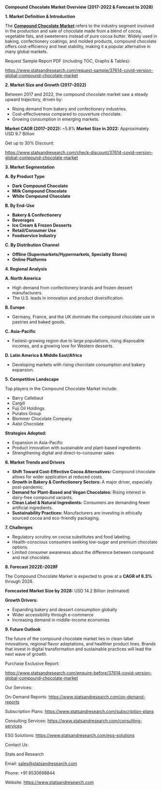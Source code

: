 ﻿**Compound Chocolate Market Overview (2017-2022 & Forecast to 2028)**

**1. Market Definition & Introduction**

The [**Compound Chocolate Market**](https://www.statsandresearch.com/report/37614-covid-version-global-compound-chocolate-market) refers to the industry segment involved in the production and sale of chocolate made from a blend of cocoa, vegetable fats, and sweeteners instead of pure cocoa butter. Widely used in baking, confectionery coatings, and molded products, compound chocolate offers cost-efficiency and heat stability, making it a popular alternative in many global markets.

Request Sample Report PDF (including TOC, Graphs & Tables):

<https://www.statsandresearch.com/request-sample/37614-covid-version-global-compound-chocolate-market>

**2. Market Size and Growth (2017–2022)**

Between 2017 and 2022, the compound chocolate market saw a steady upward trajectory, driven by:

- Rising demand from bakery and confectionery industries.
- Cost-effectiveness compared to couverture chocolate.
- Growing consumption in emerging markets.

**Market CAGR (2017–2022):** ~5.8%
**Market Size in 2022:** Approximately USD 9.7 Billion

Get up to 30% Discount:

<https://www.statsandresearch.com/check-discount/37614-covid-version-global-compound-chocolate-market>

**3. Market Segmentation**

**A. By Product Type**

- **Dark Compound Chocolate**
- **Milk Compound Chocolate**
- **White Compound Chocolate**

**B. By End-Use**

- **Bakery & Confectionery**
- **Beverages**
- **Ice Cream & Frozen Desserts**
- **Retail/Consumer Use**
- **Foodservice Industry**

**C. By Distribution Channel**

- **Offline (Supermarkets/Hypermarkets, Specialty Stores)**
- **Online Platforms**

**4. Regional Analysis**

**A. North America**

- High demand from confectionery brands and frozen dessert manufacturers.
- The U.S. leads in innovation and product diversification.

**B. Europe**

- Germany, France, and the UK dominate the compound chocolate use in pastries and baked goods.

**C. Asia-Pacific**

- Fastest-growing region due to large populations, rising disposable incomes, and a growing love for Western desserts.

**D. Latin America & Middle East/Africa**

- Developing markets with rising chocolate consumption and bakery expansion.

**5. Competitive Landscape**

Top players in the Compound Chocolate Market include:

- Barry Callebaut
- Cargill
- Fuji Oil Holdings
- Puratos Group
- Blommer Chocolate Company
- Aalst Chocolate

**Strategies Adopted:**

- Expansion in Asia-Pacific
- Product innovation with sustainable and plant-based ingredients
- Strengthening digital and direct-to-consumer sales

**6. Market Trends and Drivers**

- **Shift Toward Cost-Effective Cocoa Alternatives:** Compound chocolate allows for wider application at reduced costs.
- **Growth in Bakery & Confectionery Sectors:** A major driver, especially post-pandemic.
- **Demand for Plant-Based and Vegan Chocolates:** Rising interest in dairy-free compound variants.
- **Clean Label & Natural Ingredients:** Consumers are demanding fewer artificial ingredients.
- **Sustainability Practices:** Manufacturers are investing in ethically sourced cocoa and eco-friendly packaging.

**7. Challenges**

- Regulatory scrutiny on cocoa substitutes and food labeling.
- Health-conscious consumers seeking low-sugar and premium chocolate options.
- Limited consumer awareness about the difference between compound and real chocolate.

**8. Forecast 2022E–2028F**

The Compound Chocolate Market is expected to grow at a **CAGR of 6.3%** through 2028.

**Forecasted Market Size by 2028:** USD 14.2 Billion (estimated)

**Growth Drivers:**

- Expanding bakery and dessert consumption globally
- Wider accessibility through e-commerce
- Increasing demand in middle-income economies

**9. Future Outlook**

The future of the compound chocolate market lies in clean-label innovations, regional flavor adaptations, and healthier product lines. Brands that invest in digital transformation and sustainable practices will lead the next wave of growth.

Purchase Exclusive Report:

<https://www.statsandresearch.com/enquire-before/37614-covid-version-global-compound-chocolate-market>


Our Services:

On-Demand Reports: <https://www.statsandresearch.com/on-demand-reports>

Subscription Plans: <https://www.statsandresearch.com/subscription-plans>

Consulting Services: <https://www.statsandresearch.com/consulting-services>

ESG Solutions: <https://www.statsandresearch.com/esg-solutions>

Contact Us:

Stats and Research

Email: <sales@statsandresearch.com>

Phone: +91 8530698844

Website: <https://www.statsandresearch.com>







